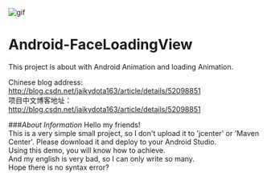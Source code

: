 ![gif](https://github.com/jaikydota/Android-FaceLoadingView/blob/master/Demo/GIF.gif)  


# Android-FaceLoadingView
This project is about with Android Animation and loading Animation.<br>

Chinese blog address: http://blog.csdn.net/jaikydota163/article/details/52098851<br>
项目中文博客地址：http://blog.csdn.net/jaikydota163/article/details/52098851<br>


###*About Information*
Hello my friends!<br>
This is a very simple small project, so I don't upload it to 'jcenter' or 'Maven Center'.
Please download it and deploy to your Android Studio.<br>
Using this demo, you will know how to achieve.<br>
And my english is very bad, so I can only write so many.<br>
Hope there is no syntax error?<br>
